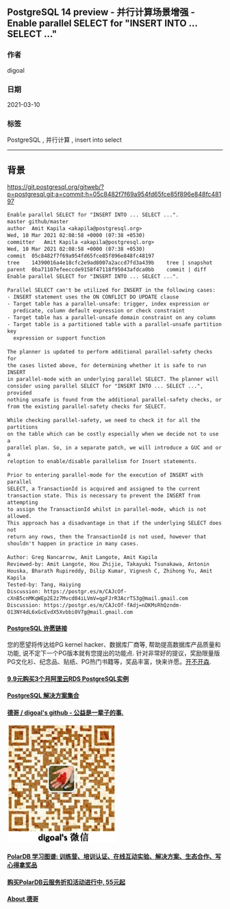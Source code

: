 ## PostgreSQL 14 preview - 并行计算场景增强 - Enable parallel SELECT for "INSERT INTO ... SELECT ..."   
      
### 作者      
digoal      
      
### 日期      
2021-03-10       
      
### 标签      
PostgreSQL , 并行计算 , insert into select    
      
----      
      
## 背景      
  
https://git.postgresql.org/gitweb/?p=postgresql.git;a=commit;h=05c8482f7f69a954fd65fce85f896e848fc48197  
  
```  
Enable parallel SELECT for "INSERT INTO ... SELECT ...".  
master github/master  
author	Amit Kapila <akapila@postgresql.org>	  
Wed, 10 Mar 2021 02:08:58 +0000 (07:38 +0530)  
committer	Amit Kapila <akapila@postgresql.org>	  
Wed, 10 Mar 2021 02:08:58 +0000 (07:38 +0530)  
commit	05c8482f7f69a954fd65fce85f896e848fc48197  
tree	14390016a4e18cfc2e9ad8007a2accd7fd3a439b	tree | snapshot  
parent	0ba71107efeeccde9158f47118f95043afdca0bb	commit | diff  
Enable parallel SELECT for "INSERT INTO ... SELECT ...".  
  
Parallel SELECT can't be utilized for INSERT in the following cases:  
- INSERT statement uses the ON CONFLICT DO UPDATE clause  
- Target table has a parallel-unsafe: trigger, index expression or  
  predicate, column default expression or check constraint  
- Target table has a parallel-unsafe domain constraint on any column  
- Target table is a partitioned table with a parallel-unsafe partition key  
  expression or support function  
  
The planner is updated to perform additional parallel-safety checks for  
the cases listed above, for determining whether it is safe to run INSERT  
in parallel-mode with an underlying parallel SELECT. The planner will  
consider using parallel SELECT for "INSERT INTO ... SELECT ...", provided  
nothing unsafe is found from the additional parallel-safety checks, or  
from the existing parallel-safety checks for SELECT.  
  
While checking parallel-safety, we need to check it for all the partitions  
on the table which can be costly especially when we decide not to use a  
parallel plan. So, in a separate patch, we will introduce a GUC and or a  
reloption to enable/disable parallelism for Insert statements.  
  
Prior to entering parallel-mode for the execution of INSERT with parallel  
SELECT, a TransactionId is acquired and assigned to the current  
transaction state. This is necessary to prevent the INSERT from attempting  
to assign the TransactionId whilst in parallel-mode, which is not allowed.  
This approach has a disadvantage in that if the underlying SELECT does not  
return any rows, then the TransactionId is not used, however that  
shouldn't happen in practice in many cases.  
  
Author: Greg Nancarrow, Amit Langote, Amit Kapila  
Reviewed-by: Amit Langote, Hou Zhijie, Takayuki Tsunakawa, Antonin Houska, Bharath Rupireddy, Dilip Kumar, Vignesh C, Zhihong Yu, Amit Kapila  
Tested-by: Tang, Haiying  
Discussion: https://postgr.es/m/CAJcOf-cXnB5cnMKqWEp2E2z7Mvcd04iLVmV=qpFJrR3AcrTS3g@mail.gmail.com  
Discussion: https://postgr.es/m/CAJcOf-fAdj=nDKMsRhQzndm-O13NY4dL6xGcEvdX5Xvbbi0V7g@mail.gmail.com  
```  
    
  
#### [PostgreSQL 许愿链接](https://github.com/digoal/blog/issues/76 "269ac3d1c492e938c0191101c7238216")
您的愿望将传达给PG kernel hacker、数据库厂商等, 帮助提高数据库产品质量和功能, 说不定下一个PG版本就有您提出的功能点. 针对非常好的提议，奖励限量版PG文化衫、纪念品、贴纸、PG热门书籍等，奖品丰富，快来许愿。[开不开森](https://github.com/digoal/blog/issues/76 "269ac3d1c492e938c0191101c7238216").  
  
  
#### [9.9元购买3个月阿里云RDS PostgreSQL实例](https://www.aliyun.com/database/postgresqlactivity "57258f76c37864c6e6d23383d05714ea")
  
  
#### [PostgreSQL 解决方案集合](https://yq.aliyun.com/topic/118 "40cff096e9ed7122c512b35d8561d9c8")
  
  
#### [德哥 / digoal's github - 公益是一辈子的事.](https://github.com/digoal/blog/blob/master/README.md "22709685feb7cab07d30f30387f0a9ae")
  
  
![digoal's wechat](../pic/digoal_weixin.jpg "f7ad92eeba24523fd47a6e1a0e691b59")
  
  
#### [PolarDB 学习图谱: 训练营、培训认证、在线互动实验、解决方案、生态合作、写心得拿奖品](https://www.aliyun.com/database/openpolardb/activity "8642f60e04ed0c814bf9cb9677976bd4")
  
  
#### [购买PolarDB云服务折扣活动进行中, 55元起](https://www.aliyun.com/activity/new/polardb-yunparter?userCode=bsb3t4al "e0495c413bedacabb75ff1e880be465a")
  
  
#### [About 德哥](https://github.com/digoal/blog/blob/master/me/readme.md "a37735981e7704886ffd590565582dd0")
  
